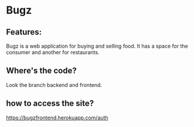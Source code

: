# Bugz

## Features:

Bugz is a web application for buying and selling food. It has a space for the consumer and another for restaurants.

## Where's the code?

Look the branch backend and frontend.

## how to access the site?

https://bugzfrontend.herokuapp.com/auth
